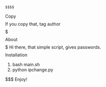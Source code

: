     $$$$
$$$$Copy$$$$
    $$$$
If you copy that, tag author
    $$$$$
$$$$About$$$$
    $$$$$
Hi there, that simple script, gives passwords. 
    $$$$$$$$$$$$
$$$$Installation$$$$
    $$$$$$$$$$$$
1. bash main.sh
2. python ipchange.py

$$$$$$$$$$$$$$$
Enjoy! 
